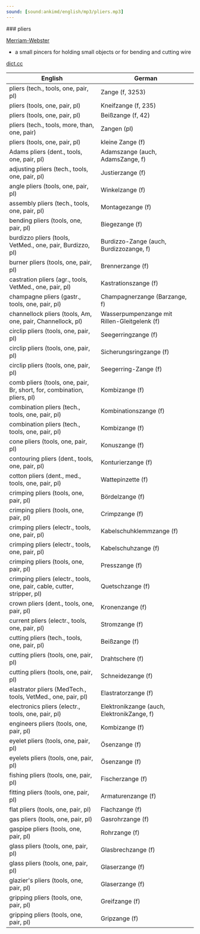 ```yaml
---
sound: [sound:ankimd/english/mp3/pliers.mp3]
---
```


\### pliers

[Merriam-Webster](https://www.merriam-webster.com/dictionary/pliers)

- a small pincers for holding small objects or for bending and cutting wire

[dict.cc](https://www.dict.cc/pliers)

| English        | German       |
| -------------- | ------------ |
| pliers (tech., tools, one, pair, pl) | Zange (f, 3253) |
| pliers (tools, one, pair, pl) | Kneifzange (f, 235) |
| pliers (tools, one, pair, pl) | Beißzange (f, 42) |
| pliers (tech., tools, more, than, one, pair) | Zangen (pl) |
| pliers (tools, one, pair, pl) | kleine Zange (f) |
| Adams pliers (dent., tools, one, pair, pl) | Adamszange (auch, AdamsZange, f) |
| adjusting pliers (tech., tools, one, pair, pl) | Justierzange (f) |
| angle pliers (tools, one, pair, pl) | Winkelzange (f) |
| assembly pliers (tech., tools, one, pair, pl) | Montagezange (f) |
| bending pliers (tools, one, pair, pl) | Biegezange (f) |
| burdizzo pliers (tools, VetMed., one, pair, Burdizzo, pl) | Burdizzo-Zange (auch, Burdizzozange, f) |
| burner pliers (tools, one, pair, pl) | Brennerzange (f) |
| castration pliers (agr., tools, VetMed., one, pair, pl) | Kastrationszange (f) |
| champagne pliers (gastr., tools, one, pair, pl) | Champagnerzange (Barzange, f) |
| channellock pliers (tools, Am, one, pair, Channellock, pl) | Wasserpumpenzange mit Rillen-Gleitgelenk (f) |
| circlip pliers (tools, one, pair, pl) | Seegerringzange (f) |
| circlip pliers (tools, one, pair, pl) | Sicherungsringzange (f) |
| circlip pliers (tools, one, pair, pl) | Seegerring-Zange (f) |
| comb pliers (tools, one, pair, Br, short, for, combination, pliers, pl) | Kombizange (f) |
| combination pliers (tech., tools, one, pair, pl) | Kombinationszange (f) |
| combination pliers (tech., tools, one, pair, pl) | Kombizange (f) |
| cone pliers (tools, one, pair, pl) | Konuszange (f) |
| contouring pliers (dent., tools, one, pair, pl) | Konturierzange (f) |
| cotton pliers (dent., med., tools, one, pair, pl) | Wattepinzette (f) |
| crimping pliers (tools, one, pair, pl) | Bördelzange (f) |
| crimping pliers (tools, one, pair, pl) | Crimpzange (f) |
| crimping pliers (electr., tools, one, pair, pl) | Kabelschuhklemmzange (f) |
| crimping pliers (electr., tools, one, pair, pl) | Kabelschuhzange (f) |
| crimping pliers (tools, one, pair, pl) | Presszange (f) |
| crimping pliers (electr., tools, one, pair, cable, cutter, stripper, pl) | Quetschzange (f) |
| crown pliers (dent., tools, one, pair, pl) | Kronenzange (f) |
| current pliers (electr., tools, one, pair, pl) | Stromzange (f) |
| cutting pliers (tech., tools, one, pair, pl) | Beißzange (f) |
| cutting pliers (tools, one, pair, pl) | Drahtschere (f) |
| cutting pliers (tools, one, pair, pl) | Schneidezange (f) |
| elastrator pliers (MedTech., tools, VetMed., one, pair, pl) | Elastratorzange (f) |
| electronics pliers (electr., tools, one, pair, pl) | Elektronikzange (auch, ElektronikZange, f) |
| engineers pliers (tools, one, pair, pl) | Kombizange (f) |
| eyelet pliers (tools, one, pair, pl) | Ösenzange (f) |
| eyelets pliers (tools, one, pair, pl) | Ösenzange (f) |
| fishing pliers (tools, one, pair, pl) | Fischerzange (f) |
| fitting pliers (tools, one, pair, pl) | Armaturenzange (f) |
| flat pliers (tools, one, pair, pl) | Flachzange (f) |
| gas pliers (tools, one, pair, pl) | Gasrohrzange (f) |
| gaspipe pliers (tools, one, pair, pl) | Rohrzange (f) |
| glass pliers (tools, one, pair, pl) | Glasbrechzange (f) |
| glass pliers (tools, one, pair, pl) | Glaserzange (f) |
| glazier's pliers (tools, one, pair, pl) | Glaserzange (f) |
| gripping pliers (tools, one, pair, pl) | Greifzange (f) |
| gripping pliers (tools, one, pair, pl) | Gripzange (f) |
